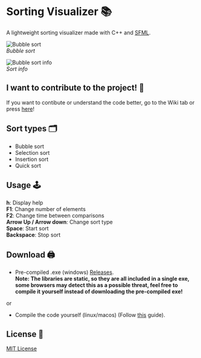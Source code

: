 # Sorting Visualizer 📚

A lightweight sorting visualizer made with C++ and [SFML](https://www.sfml-dev.org/index.php).

![Bubble sort](https://i.imgur.com/iFIRllR.png) <br>
*Bubble sort*

![Bubble sort info](https://i.imgur.com/lZL6G0a.png) <br>
*Sort info*

## I want to contribute to the project! 📖
If you want to contibute or understand the code better, go to the Wiki tab or press [here](https://github.com/alesbe/sorting-visualizer/wiki)!

## Sort types 🗂️
- Bubble sort
- Selection sort
- Insertion sort
- Quick sort

## Usage 🕹️
**h**: Display help <br>
**F1**: Change number of elements <br>
**F2**: Change time between comparisons <br>
**Arrow Up / Arrow down**: Change sort type <br>
**Space**: Start sort <br>
**Backspace**: Stop sort

## Download 🖨️
- Pre-compiled .exe (windows) [Releases](https://github.com/alesbe/sorting-visualizer/releases). <br>
**Note: The libraries are static, so they are all included in a single exe, some browsers may detect this as a possible threat, feel free to compile it yourself instead of downloading the pre-compiled exe!**

or

- Compile the code yourself (linux/macos) (Follow [this](https://github.com/alesbe/sorting-visualizer/wiki/How-to-compile-compile-the-project) guide).

## License 📜
[MIT License](https://github.com/alesbe/sorting-visualizer/blob/main/LICENSE)

